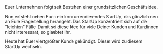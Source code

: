 Euer Unternehmen folgt seit Bestehen einer grundsätzlichen Geschäftsidee. 

Nun entsteht neben Euch ein konkurrendierendes StartUp, das gänzlich neu an Eure Fragestellung herangeht. Das StartUp konzentriert sich auf die &quot;leichten&quot; Fälle. Damit sei diese Idee für viele Deiner Kunden und Kundinnen nicht interessant, so glaubtet Ihr.

Heute hat Euer viertgrößter Kunde gekündigt. Dieser wird zu diesem StartUp wechseln.

